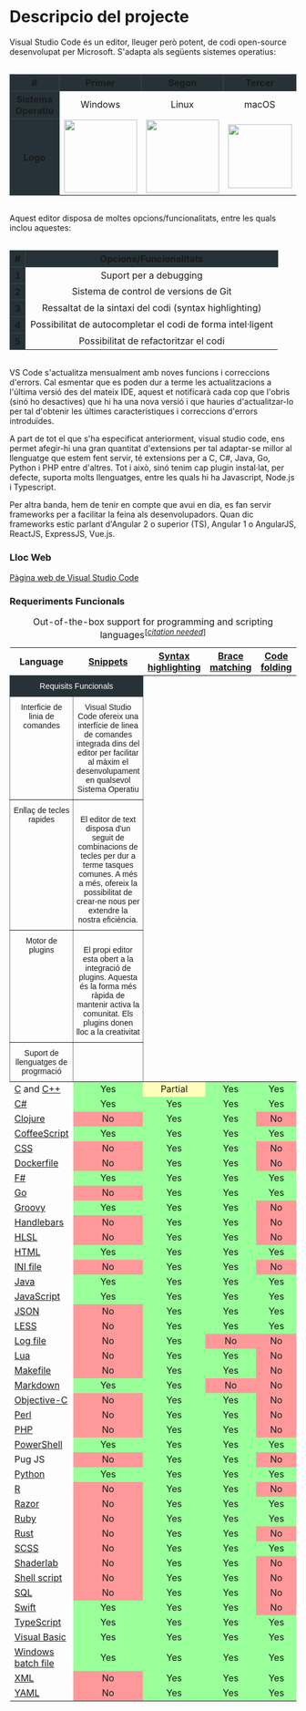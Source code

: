 <!-- TITLE: Descripcio del projecte -->
<!-- SUBTITLE: Explicació general del projecte -->

# Descripcio del projecte
<p>Visual Studio Code és un editor, lleuger però potent, de codi open-source desenvolupat per Microsoft. S'adapta als següents sistemes operatius:</p>
<br/>
<table style="text-align:center; margin:auto;">
  <thead>
    <tr>
      <th style="background-color:#263238; border: 1px solid #37474f; " scope="col">#</th>
      <th style="background-color:#263238; border: 1px solid #37474f; "  scope="col">Primer</th>
			<th style="background-color:#263238; border: 1px solid #37474f; "  scope="col">Segon</th>
			<th style="background-color:#263238; border: 1px solid #37474f; "  scope="col">Tercer</th>
    </tr>
  </thead>
  <tbody>
    <tr>
      <th style="background-color:#263238; border: 1px solid #37474f; " scope="row">Sistema Operatiu</th>
      <td>Windows</td>
      <td>Linux</td>
      <td>macOS</td>
    </tr>
    <tr>
      <th style="background-color:#263238; border: 1px solid #37474f; vertical-align:middle" scope="row">Logo</th>
      <td style="vertical-align:middle;"><img style="width:8em;" src="http://assets.stickpng.com/thumbs/5a01b63d7ca233f48ba6278f.png"/></td>
      <td style="vertical-align:middle;"><img style="width:8em;" src="http://pngimg.com/uploads/linux/linux_PNG29.png"/></td>
      <td style="vertical-align:middle;"><img style="width:7em; " src="https://www.logolynx.com/images/logolynx/13/137fbbc45babc1c2df798ebbac18eca5.png"/></td>
    </tr>
  </tbody>
</table>
<br/>
<p> Aquest editor disposa de moltes opcions/funcionalitats, entre les quals inclou aquestes: </p>
<br/>
<table style="text-align:center; margin:auto;">
  <thead>
    <tr>
			<th style="background-color:#263238; border: 1px solid #37474f; " scope="col">#</th>
      <th style="background-color:#263238; border: 1px solid #37474f; " scope="col">Opcions/Funcionalitats</th>
    </tr>
  </thead>
  <tbody>
    <tr>
      <th style="background-color:#263238; border: 1px solid #37474f; " scope="row">1</th>
      <td>Suport per a debugging</td>
    </tr>
    <tr>
      <th style="background-color:#263238; border: 1px solid #37474f; vertical-align:middle" scope="row">2</th>
      <td>Sistema de control de versions de Git</td>
    </tr>
		 <tr>
      <th style="background-color:#263238; border: 1px solid #37474f; vertical-align:middle" scope="row">3</th>
      <td>Ressaltat de la sintaxi del codi (syntax highlighting)</td>
    </tr>
		 <tr>
      <th style="background-color:#263238; border: 1px solid #37474f; vertical-align:middle" scope="row">4</th>
      <td>Possibilitat de autocompletar el codi de forma intel·ligent</td>
    </tr>
		<tr>
      <th style="background-color:#263238; border: 1px solid #37474f; vertical-align:middle" scope="row">5</th>
      <td>Possibilitat de refactoritzar el codi</td>
    </tr>
  </tbody>
</table>
<br/>
<p>VS Code s'actualitza mensualment amb noves funcions i correccions d'errors. Cal esmentar que es poden dur a terme les actualitzacions a l'última versió des del mateix IDE, aquest et notificarà cada cop que l'obris (sinó ho desactives) que hi ha una nova versió i que hauries d'actualitzar-lo per tal d'obtenir les últimes característiques i correccions d'errors introduïdes.</p>

<p> A part de tot el que s'ha especificat anteriorment, visual studio code, ens permet afegir-hi una gran quantitat d'extensions per tal adaptar-se millor al llenguatge que estem fent servir, té extensions per a C, C#, Java, Go, Python i PHP entre d'altres.
Tot i això, sinó tenim cap plugin instal·lat, per defecte, suporta molts llenguatges, entre les quals hi ha Javascript, Node.js i Typescript.

Per altra banda, hem de tenir en compte que avui en dia, es fan servir frameworks per a facilitar la feina als desenvolupadors. Quan dic frameworks estic parlant d'Angular 2 o superior (TS), Angular 1 o AngularJS, ReactJS, ExpressJS, Vue.js.</p>


### Lloc Web

[Pàgina web de Visual Studio Code](https://code.visualstudio.com/)

### Requeriments Funcionals

<table style="border-collapse:collapse;border-spacing:0" class="tg">
	<tr>
		<th style="font-family:Arial, sans-serif;font-size:14px;font-weight:normal;padding:10px 5px;border-style:solid;border-width:1px;overflow:hidden;word-break:normal;border-color:#37474f;background-color:#263238;text-align:center" colspan="2"><span style="color:rgb(255, 255, 255)">Requisits Funcionals</span></th>
	</tr>
	<tr>
		<td style="font-family:Arial, sans-serif;font-size:14px;padding:10px 5px;border-style:solid;border-width:1px;overflow:hidden;word-break:normal;border-color:inherit;text-align:center;vertical-align:top">Interficie de linia de comandes
		</td>
		<td style="font-family:Arial, sans-serif;font-size:14px;padding:10px 5px;border-style:solid;border-width:1px;overflow:hidden;word-break:normal;border-color:inherit;text-align:center;vertical-align:top">Visual Studio Code ofereix una interfície de linea de comandes integrada dins del editor per facilitar al màxim el desenvolupament en qualsevol Sistema Operatiu <br>
		</td>
	</tr>
	<tr>
		<td style="font-family:Arial, sans-serif;font-size:14px;padding:10px 5px;border-style:solid;border-width:1px;overflow:hidden;word-break:normal;border-color:inherit;text-align:center;vertical-align:top">Enllaç de tecles rapides
		</td>
		<td style="font-family:Arial, sans-serif;font-size:14px;padding:10px 5px;border-style:solid;border-width:1px;overflow:hidden;word-break:normal;border-color:inherit;text-align:center;vertical-align:top"><br>El editor de text disposa d'un seguit de combinacions de tecles per dur a terme tasques comunes. A més a més, ofereix la possibilitat de crear-ne nous per extendre la  nostra eficiència.
		</td>
	</tr>
	<tr>
		<td style="font-family:Arial, sans-serif;font-size:14px;padding:10px 5px;border-style:solid;border-width:1px;overflow:hidden;word-break:normal;border-color:inherit;text-align:center;vertical-align:top">Motor de plugins
		</td>
		<td style="font-family:Arial, sans-serif;font-size:14px;padding:10px 5px;border-style:solid;border-width:1px;overflow:hidden;word-break:normal;border-color:inherit;text-align:center;vertical-align:top"><br>El propi editor esta obert a la integració de plugins. Aquesta és la forma més ràpida de mantenir activa la comunitat. Els plugins donen lloc a la creativitat<br>
		</td>
	</tr>
	<tr>
		<td style="font-family:Arial, sans-serif;font-size:14px;padding:10px 5px;border-style:solid;border-width:1px;overflow:hidden;word-break:normal;border-color:inherit;text-align:center;vertical-align:top">Suport de llenguatges de progrmació
		</td>
		<td style="font-family:Arial, sans-serif;font-size:14px;padding:10px 5px;border-style:solid;border-width:1px;overflow:hidden;word-break:normal;border-color:inherit;text-align:center;vertical-align:top">
		
<caption>Out-of-the-box support for programming and scripting languages<sup class="noprint Inline-Template Template-Fact" style="white-space:nowrap;">[<i><a href="/wiki/Wikipedia:Citation_needed" title="Wikipedia:Citation needed"><span title="This claim needs references to reliable sources. (November 2018)">citation needed</span></a></i>]</sup>
</caption>
<thead><tr>
<th class="headerSort" tabindex="0" role="columnheader button" title="Sort ascending">Language</th>
<th class="headerSort" tabindex="0" role="columnheader button" title="Sort ascending"><a href="/wiki/Snippet_(programming)" title="Snippet (programming)">Snippets</a></th>
<th class="headerSort" tabindex="0" role="columnheader button" title="Sort ascending"><a href="/wiki/Syntax_highlighting" title="Syntax highlighting">Syntax highlighting</a></th>
<th class="headerSort" tabindex="0" role="columnheader button" title="Sort ascending"><a href="/wiki/Brace_matching" title="Brace matching">Brace matching</a></th>
<th class="headerSort" tabindex="0" role="columnheader button" title="Sort ascending"><a href="/wiki/Code_folding" title="Code folding">Code folding</a>
</th></tr></thead><tbody>
<tr>
<td><a href="/wiki/C_(programming_language)" title="C (programming language)">C</a> and <a href="/wiki/C%2B%2B" title="C++">C++</a></td>
<td style="background:#9F9;vertical-align:middle;text-align:center;" class="table-yes">Yes</td>
<td style="background:#FFB;vertical-align:middle;text-align:center;" class="table-partial">Partial</td>
<td style="background:#9F9;vertical-align:middle;text-align:center;" class="table-yes">Yes</td>
<td style="background:#9F9;vertical-align:middle;text-align:center;" class="table-yes">Yes
</td></tr>
<tr>
<td><a href="/wiki/C_Sharp_(programming_language)" title="C Sharp (programming language)">C#</a></td>
<td style="background:#9F9;vertical-align:middle;text-align:center;" class="table-yes">Yes</td>
<td style="background:#9F9;vertical-align:middle;text-align:center;" class="table-yes">Yes</td>
<td style="background:#9F9;vertical-align:middle;text-align:center;" class="table-yes">Yes</td>
<td style="background:#9F9;vertical-align:middle;text-align:center;" class="table-yes">Yes
</td></tr>
<tr>
<td><a href="/wiki/Clojure" title="Clojure">Clojure</a></td>
<td style="background:#F99;vertical-align:middle;text-align:center;" class="table-no">No</td>
<td style="background:#9F9;vertical-align:middle;text-align:center;" class="table-yes">Yes</td>
<td style="background:#9F9;vertical-align:middle;text-align:center;" class="table-yes">Yes</td>
<td style="background:#F99;vertical-align:middle;text-align:center;" class="table-no">No
</td></tr>
<tr>
<td><a href="/wiki/CoffeeScript" title="CoffeeScript">CoffeeScript</a></td>
<td style="background:#9F9;vertical-align:middle;text-align:center;" class="table-yes">Yes</td>
<td style="background:#9F9;vertical-align:middle;text-align:center;" class="table-yes">Yes</td>
<td style="background:#9F9;vertical-align:middle;text-align:center;" class="table-yes">Yes</td>
<td style="background:#9F9;vertical-align:middle;text-align:center;" class="table-yes">Yes
</td></tr>
<tr>
<td><a href="/wiki/Cascading_Style_Sheets" title="Cascading Style Sheets">CSS</a></td>
<td style="background:#F99;vertical-align:middle;text-align:center;" class="table-no">No</td>
<td style="background:#9F9;vertical-align:middle;text-align:center;" class="table-yes">Yes</td>
<td style="background:#9F9;vertical-align:middle;text-align:center;" class="table-yes">Yes</td>
<td style="background:#F99;vertical-align:middle;text-align:center;" class="table-no">No
</td></tr>
<tr>
<td><a href="/wiki/Dockerfile" class="mw-redirect" title="Dockerfile">Dockerfile</a></td>
<td style="background:#F99;vertical-align:middle;text-align:center;" class="table-no">No</td>
<td style="background:#9F9;vertical-align:middle;text-align:center;" class="table-yes">Yes</td>
<td style="background:#9F9;vertical-align:middle;text-align:center;" class="table-yes">Yes</td>
<td style="background:#F99;vertical-align:middle;text-align:center;" class="table-no">No
</td></tr>
<tr>
<td><a href="/wiki/F_Sharp_(programming_language)" title="F Sharp (programming language)">F#</a></td>
<td style="background:#9F9;vertical-align:middle;text-align:center;" class="table-yes">Yes</td>
<td style="background:#9F9;vertical-align:middle;text-align:center;" class="table-yes">Yes</td>
<td style="background:#9F9;vertical-align:middle;text-align:center;" class="table-yes">Yes</td>
<td style="background:#9F9;vertical-align:middle;text-align:center;" class="table-yes">Yes
</td></tr>
<tr>
<td><a href="/wiki/Go_(programming_language)" title="Go (programming language)">Go</a></td>
<td style="background:#F99;vertical-align:middle;text-align:center;" class="table-no">No</td>
<td style="background:#9F9;vertical-align:middle;text-align:center;" class="table-yes">Yes</td>
<td style="background:#9F9;vertical-align:middle;text-align:center;" class="table-yes">Yes</td>
<td style="background:#9F9;vertical-align:middle;text-align:center;" class="table-yes">Yes
</td></tr>
<tr>
<td><a href="/wiki/Groovy_(programming_language)" class="mw-redirect" title="Groovy (programming language)">Groovy</a></td>
<td style="background:#9F9;vertical-align:middle;text-align:center;" class="table-yes">Yes</td>
<td style="background:#9F9;vertical-align:middle;text-align:center;" class="table-yes">Yes</td>
<td style="background:#9F9;vertical-align:middle;text-align:center;" class="table-yes">Yes</td>
<td style="background:#F99;vertical-align:middle;text-align:center;" class="table-no">No
</td></tr>
<tr>
<td><a href="/wiki/Handlebars_(template_system)" class="mw-redirect" title="Handlebars (template system)">Handlebars</a></td>
<td style="background:#F99;vertical-align:middle;text-align:center;" class="table-no">No</td>
<td style="background:#9F9;vertical-align:middle;text-align:center;" class="table-yes">Yes</td>
<td style="background:#9F9;vertical-align:middle;text-align:center;" class="table-yes">Yes</td>
<td style="background:#F99;vertical-align:middle;text-align:center;" class="table-no">No
</td></tr>
<tr>
<td><a href="/wiki/HLSL" class="mw-redirect" title="HLSL">HLSL</a></td>
<td style="background:#F99;vertical-align:middle;text-align:center;" class="table-no">No</td>
<td style="background:#9F9;vertical-align:middle;text-align:center;" class="table-yes">Yes</td>
<td style="background:#9F9;vertical-align:middle;text-align:center;" class="table-yes">Yes</td>
<td style="background:#F99;vertical-align:middle;text-align:center;" class="table-no">No
</td></tr>
<tr>
<td><a href="/wiki/HTML" title="HTML">HTML</a></td>
<td style="background:#9F9;vertical-align:middle;text-align:center;" class="table-yes">Yes</td>
<td style="background:#9F9;vertical-align:middle;text-align:center;" class="table-yes">Yes</td>
<td style="background:#9F9;vertical-align:middle;text-align:center;" class="table-yes">Yes</td>
<td style="background:#9F9;vertical-align:middle;text-align:center;" class="table-yes">Yes
</td></tr>
<tr>
<td><a href="/wiki/INI_file" title="INI file">INI file</a></td>
<td style="background:#F99;vertical-align:middle;text-align:center;" class="table-no">No</td>
<td style="background:#9F9;vertical-align:middle;text-align:center;" class="table-yes">Yes</td>
<td style="background:#9F9;vertical-align:middle;text-align:center;" class="table-yes">Yes</td>
<td style="background:#F99;vertical-align:middle;text-align:center;" class="table-no">No
</td></tr>
<tr>
<td><a href="/wiki/Java_(programming_language)" title="Java (programming language)">Java</a></td>
<td style="background:#9F9;vertical-align:middle;text-align:center;" class="table-yes">Yes</td>
<td style="background:#9F9;vertical-align:middle;text-align:center;" class="table-yes">Yes</td>
<td style="background:#9F9;vertical-align:middle;text-align:center;" class="table-yes">Yes</td>
<td style="background:#9F9;vertical-align:middle;text-align:center;" class="table-yes">Yes
</td></tr>
<tr>
<td><a href="/wiki/JavaScript" title="JavaScript">JavaScript</a></td>
<td style="background:#9F9;vertical-align:middle;text-align:center;" class="table-yes">Yes</td>
<td style="background:#9F9;vertical-align:middle;text-align:center;" class="table-yes">Yes</td>
<td style="background:#9F9;vertical-align:middle;text-align:center;" class="table-yes">Yes</td>
<td style="background:#9F9;vertical-align:middle;text-align:center;" class="table-yes">Yes
</td></tr>
<tr>
<td><a href="/wiki/JSON" title="JSON">JSON</a></td>
<td style="background:#F99;vertical-align:middle;text-align:center;" class="table-no">No</td>
<td style="background:#9F9;vertical-align:middle;text-align:center;" class="table-yes">Yes</td>
<td style="background:#9F9;vertical-align:middle;text-align:center;" class="table-yes">Yes</td>
<td style="background:#9F9;vertical-align:middle;text-align:center;" class="table-yes">Yes
</td></tr>
<tr>
<td><a href="/wiki/Less_(stylesheet_language)" title="Less (stylesheet language)">LESS</a></td>
<td style="background:#F99;vertical-align:middle;text-align:center;" class="table-no">No</td>
<td style="background:#9F9;vertical-align:middle;text-align:center;" class="table-yes">Yes</td>
<td style="background:#9F9;vertical-align:middle;text-align:center;" class="table-yes">Yes</td>
<td style="background:#9F9;vertical-align:middle;text-align:center;" class="table-yes">Yes
</td></tr>
<tr>
<td><a href="/wiki/Log_file" title="Log file">Log file</a></td>
<td style="background:#F99;vertical-align:middle;text-align:center;" class="table-no">No</td>
<td style="background:#9F9;vertical-align:middle;text-align:center;" class="table-yes">Yes</td>
<td style="background:#F99;vertical-align:middle;text-align:center;" class="table-no">No</td>
<td style="background:#F99;vertical-align:middle;text-align:center;" class="table-no">No
</td></tr>
<tr>
<td><a href="/wiki/Lua_(programming_language)" title="Lua (programming language)">Lua</a></td>
<td style="background:#F99;vertical-align:middle;text-align:center;" class="table-no">No</td>
<td style="background:#9F9;vertical-align:middle;text-align:center;" class="table-yes">Yes</td>
<td style="background:#9F9;vertical-align:middle;text-align:center;" class="table-yes">Yes</td>
<td style="background:#F99;vertical-align:middle;text-align:center;" class="table-no">No
</td></tr>
<tr>
<td><a href="/wiki/Makefile" title="Makefile">Makefile</a></td>
<td style="background:#F99;vertical-align:middle;text-align:center;" class="table-no">No</td>
<td style="background:#9F9;vertical-align:middle;text-align:center;" class="table-yes">Yes</td>
<td style="background:#9F9;vertical-align:middle;text-align:center;" class="table-yes">Yes</td>
<td style="background:#F99;vertical-align:middle;text-align:center;" class="table-no">No
</td></tr>
<tr>
<td><a href="/wiki/Markdown" title="Markdown">Markdown</a></td>
<td style="background:#9F9;vertical-align:middle;text-align:center;" class="table-yes">Yes</td>
<td style="background:#9F9;vertical-align:middle;text-align:center;" class="table-yes">Yes</td>
<td style="background:#F99;vertical-align:middle;text-align:center;" class="table-no">No</td>
<td style="background:#F99;vertical-align:middle;text-align:center;" class="table-no">No
</td></tr>
<tr>
<td><a href="/wiki/Objective-C" title="Objective-C">Objective-C</a></td>
<td style="background:#F99;vertical-align:middle;text-align:center;" class="table-no">No</td>
<td style="background:#9F9;vertical-align:middle;text-align:center;" class="table-yes">Yes</td>
<td style="background:#9F9;vertical-align:middle;text-align:center;" class="table-yes">Yes</td>
<td style="background:#F99;vertical-align:middle;text-align:center;" class="table-no">No
</td></tr>
<tr>
<td><a href="/wiki/Perl" title="Perl">Perl</a></td>
<td style="background:#F99;vertical-align:middle;text-align:center;" class="table-no">No</td>
<td style="background:#9F9;vertical-align:middle;text-align:center;" class="table-yes">Yes</td>
<td style="background:#9F9;vertical-align:middle;text-align:center;" class="table-yes">Yes</td>
<td style="background:#F99;vertical-align:middle;text-align:center;" class="table-no">No
</td></tr>
<tr>
<td><a href="/wiki/PHP" title="PHP">PHP</a></td>
<td style="background:#F99;vertical-align:middle;text-align:center;" class="table-no">No</td>
<td style="background:#9F9;vertical-align:middle;text-align:center;" class="table-yes">Yes</td>
<td style="background:#9F9;vertical-align:middle;text-align:center;" class="table-yes">Yes</td>
<td style="background:#F99;vertical-align:middle;text-align:center;" class="table-no">No
</td></tr>
<tr>
<td><a href="/wiki/PowerShell" title="PowerShell">PowerShell</a></td>
<td style="background:#9F9;vertical-align:middle;text-align:center;" class="table-yes">Yes</td>
<td style="background:#9F9;vertical-align:middle;text-align:center;" class="table-yes">Yes</td>
<td style="background:#9F9;vertical-align:middle;text-align:center;" class="table-yes">Yes</td>
<td style="background:#9F9;vertical-align:middle;text-align:center;" class="table-yes">Yes
</td></tr>
<tr>
<td>Pug JS</td>
<td style="background:#F99;vertical-align:middle;text-align:center;" class="table-no">No</td>
<td style="background:#9F9;vertical-align:middle;text-align:center;" class="table-yes">Yes</td>
<td style="background:#9F9;vertical-align:middle;text-align:center;" class="table-yes">Yes</td>
<td style="background:#F99;vertical-align:middle;text-align:center;" class="table-no">No
</td></tr>
<tr>
<td><a href="/wiki/Python_(programming_language)" title="Python (programming language)">Python</a></td>
<td style="background:#9F9;vertical-align:middle;text-align:center;" class="table-yes">Yes</td>
<td style="background:#9F9;vertical-align:middle;text-align:center;" class="table-yes">Yes</td>
<td style="background:#9F9;vertical-align:middle;text-align:center;" class="table-yes">Yes</td>
<td style="background:#9F9;vertical-align:middle;text-align:center;" class="table-yes">Yes
</td></tr>
<tr>
<td><a href="/wiki/R_(programming_language)" title="R (programming language)">R</a></td>
<td style="background:#F99;vertical-align:middle;text-align:center;" class="table-no">No</td>
<td style="background:#9F9;vertical-align:middle;text-align:center;" class="table-yes">Yes</td>
<td style="background:#9F9;vertical-align:middle;text-align:center;" class="table-yes">Yes</td>
<td style="background:#F99;vertical-align:middle;text-align:center;" class="table-no">No
</td></tr>
<tr>
<td><a href="/wiki/ASP.NET_Razor" title="ASP.NET Razor">Razor</a></td>
<td style="background:#F99;vertical-align:middle;text-align:center;" class="table-no">No</td>
<td style="background:#9F9;vertical-align:middle;text-align:center;" class="table-yes">Yes</td>
<td style="background:#9F9;vertical-align:middle;text-align:center;" class="table-yes">Yes</td>
<td style="background:#9F9;vertical-align:middle;text-align:center;" class="table-yes">Yes
</td></tr>
<tr>
<td><a href="/wiki/Ruby_(programming_language)" title="Ruby (programming language)">Ruby</a></td>
<td style="background:#F99;vertical-align:middle;text-align:center;" class="table-no">No</td>
<td style="background:#9F9;vertical-align:middle;text-align:center;" class="table-yes">Yes</td>
<td style="background:#9F9;vertical-align:middle;text-align:center;" class="table-yes">Yes</td>
<td style="background:#9F9;vertical-align:middle;text-align:center;" class="table-yes">Yes
</td></tr>
<tr>
<td><a href="/wiki/Rust_(programming_language)" title="Rust (programming language)">Rust</a></td>
<td style="background:#F99;vertical-align:middle;text-align:center;" class="table-no">No</td>
<td style="background:#9F9;vertical-align:middle;text-align:center;" class="table-yes">Yes</td>
<td style="background:#9F9;vertical-align:middle;text-align:center;" class="table-yes">Yes</td>
<td style="background:#F99;vertical-align:middle;text-align:center;" class="table-no">No
</td></tr>
<tr>
<td><a href="/wiki/Sass_(stylesheet_language)#SCSS" title="Sass (stylesheet language)">SCSS</a></td>
<td style="background:#F99;vertical-align:middle;text-align:center;" class="table-no">No</td>
<td style="background:#9F9;vertical-align:middle;text-align:center;" class="table-yes">Yes</td>
<td style="background:#9F9;vertical-align:middle;text-align:center;" class="table-yes">Yes</td>
<td style="background:#9F9;vertical-align:middle;text-align:center;" class="table-yes">Yes
</td></tr>
<tr>
<td><a href="/wiki/Shader_language" class="mw-redirect" title="Shader language">Shaderlab</a></td>
<td style="background:#F99;vertical-align:middle;text-align:center;" class="table-no">No</td>
<td style="background:#9F9;vertical-align:middle;text-align:center;" class="table-yes">Yes</td>
<td style="background:#9F9;vertical-align:middle;text-align:center;" class="table-yes">Yes</td>
<td style="background:#F99;vertical-align:middle;text-align:center;" class="table-no">No
</td></tr>
<tr>
<td><a href="/wiki/Shell_script" title="Shell script">Shell script</a></td>
<td style="background:#F99;vertical-align:middle;text-align:center;" class="table-no">No</td>
<td style="background:#9F9;vertical-align:middle;text-align:center;" class="table-yes">Yes</td>
<td style="background:#9F9;vertical-align:middle;text-align:center;" class="table-yes">Yes</td>
<td style="background:#F99;vertical-align:middle;text-align:center;" class="table-no">No
</td></tr>
<tr>
<td><a href="/wiki/SQL" title="SQL">SQL</a></td>
<td style="background:#F99;vertical-align:middle;text-align:center;" class="table-no">No</td>
<td style="background:#9F9;vertical-align:middle;text-align:center;" class="table-yes">Yes</td>
<td style="background:#9F9;vertical-align:middle;text-align:center;" class="table-yes">Yes</td>
<td style="background:#F99;vertical-align:middle;text-align:center;" class="table-no">No
</td></tr>
<tr>
<td><a href="/wiki/Swift_(programming_language)" title="Swift (programming language)">Swift</a></td>
<td style="background:#9F9;vertical-align:middle;text-align:center;" class="table-yes">Yes</td>
<td style="background:#9F9;vertical-align:middle;text-align:center;" class="table-yes">Yes</td>
<td style="background:#9F9;vertical-align:middle;text-align:center;" class="table-yes">Yes</td>
<td style="background:#F99;vertical-align:middle;text-align:center;" class="table-no">No
</td></tr>
<tr>
<td><a href="/wiki/TypeScript" title="TypeScript">TypeScript</a></td>
<td style="background:#9F9;vertical-align:middle;text-align:center;" class="table-yes">Yes</td>
<td style="background:#9F9;vertical-align:middle;text-align:center;" class="table-yes">Yes</td>
<td style="background:#9F9;vertical-align:middle;text-align:center;" class="table-yes">Yes</td>
<td style="background:#9F9;vertical-align:middle;text-align:center;" class="table-yes">Yes
</td></tr>
<tr>
<td><a href="/wiki/Visual_Basic" title="Visual Basic">Visual Basic</a></td>
<td style="background:#9F9;vertical-align:middle;text-align:center;" class="table-yes">Yes</td>
<td style="background:#9F9;vertical-align:middle;text-align:center;" class="table-yes">Yes</td>
<td style="background:#9F9;vertical-align:middle;text-align:center;" class="table-yes">Yes</td>
<td style="background:#9F9;vertical-align:middle;text-align:center;" class="table-yes">Yes
</td></tr>
<tr>
<td><a href="/wiki/Windows_batch_file" class="mw-redirect" title="Windows batch file">Windows batch file</a></td>
<td style="background:#9F9;vertical-align:middle;text-align:center;" class="table-yes">Yes</td>
<td style="background:#9F9;vertical-align:middle;text-align:center;" class="table-yes">Yes</td>
<td style="background:#9F9;vertical-align:middle;text-align:center;" class="table-yes">Yes</td>
<td style="background:#9F9;vertical-align:middle;text-align:center;" class="table-yes">Yes
</td></tr>
<tr>
<td><a href="/wiki/XML" title="XML">XML</a></td>
<td style="background:#F99;vertical-align:middle;text-align:center;" class="table-no">No</td>
<td style="background:#9F9;vertical-align:middle;text-align:center;" class="table-yes">Yes</td>
<td style="background:#9F9;vertical-align:middle;text-align:center;" class="table-yes">Yes</td>
<td style="background:#9F9;vertical-align:middle;text-align:center;" class="table-yes">Yes
</td></tr>
<tr>
<td><a href="/wiki/YAML" title="YAML">YAML</a></td>
<td style="background:#F99;vertical-align:middle;text-align:center;" class="table-no">No</td>
<td style="background:#9F9;vertical-align:middle;text-align:center;" class="table-yes">Yes</td>
<td style="background:#9F9;vertical-align:middle;text-align:center;" class="table-yes">Yes</td>
<td style="background:#9F9;vertical-align:middle;text-align:center;" class="table-yes">Yes
</td></tr></tbody><tfoot></tfoot>
		</td>
	</tr>
</table>